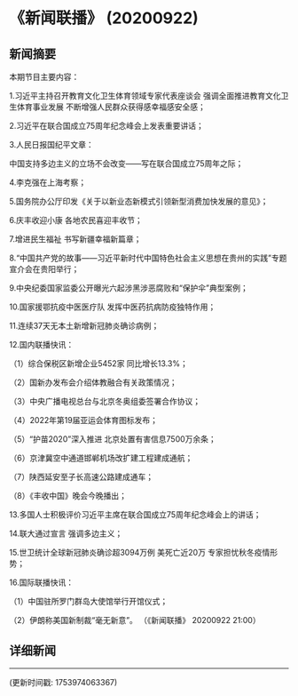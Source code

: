 # 《新闻联播》 (20200922)

## 新闻摘要

本期节目主要内容：

 1.习近平主持召开教育文化卫生体育领域专家代表座谈会 强调全面推进教育文化卫生体育事业发展 不断增强人民群众获得感幸福感安全感；

 2.习近平在联合国成立75周年纪念峰会上发表重要讲话；

 3.人民日报国纪平文章：

中国支持多边主义的立场不会改变——写在联合国成立75周年之际；

 4.李克强在上海考察；

 5.国务院办公厅印发《关于以新业态新模式引领新型消费加快发展的意见》；

 6.庆丰收迎小康 各地农民喜迎丰收节；

 7.增进民生福祉 书写新疆幸福新篇章；

 8.“中国共产党的故事——习近平新时代中国特色社会主义思想在贵州的实践”专题宣介会在贵阳举行；

 9.中央纪委国家监委公开曝光六起涉黑涉恶腐败和“保护伞”典型案例；

 10.国家援鄂抗疫中医医疗队 发挥中医药抗病防疫独特作用；

 11.连续37天无本土新增新冠肺炎确诊病例；

 12.国内联播快讯：

 （1）综合保税区新增企业5452家 同比增长13.3%；

 （2）国新办发布会介绍体教融合有关政策情况；

 （3）中央广播电视总台与北京冬奥组委签署合作协议；

 （4）2022年第19届亚运会体育图标发布；

 （5）“护苗2020”深入推进 北京处置有害信息7500万余条；

 （6）京津冀空中通道邯郸机场改扩建工程建成通航；

 （7）陕西延安至子长高速公路建成通车；

 （8）《丰收中国》晚会今晚播出；

 13.多国人士积极评价习近平主席在联合国成立75周年纪念峰会上的讲话；

 14.联大通过宣言 强调多边主义；

 15.世卫统计全球新冠肺炎确诊超3094万例 美死亡近20万 专家担忧秋冬疫情形势；

 16.国际联播快讯：

 （1）中国驻所罗门群岛大使馆举行开馆仪式；

 （2）伊朗称美国新制裁“毫无新意”。 （《新闻联播》 20200922 21:00）

## 详细新闻

---

(更新时间戳: 1753974063367)

